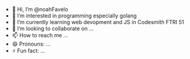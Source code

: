 - 👋 Hi, I’m @noahFavelo
- 👀 I’m interested in programming especially golang
- 🌱 I’m currently learning web devopment and JS in Codesmith FTRI 51
- 💞️ I’m looking to collaborate on ...
- 📫 How to reach me ...
- 😄 Pronouns: ...
- ⚡ Fun fact: ...

<!---
noahFavelo/noahFavelo is a ✨ special ✨ repository because its `README.md` (this file) appears on your GitHub profile.
You can click the Preview link to take a look at your changes.
--->
